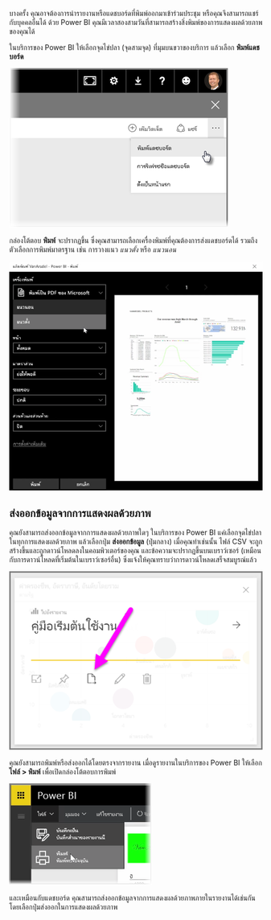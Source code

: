 บางครั้ง คุณอาจต้องการนำรายงานหรือแดชบอร์ดที่พิมพ์ออกมาเข้าร่วมประชุม หรือคุณจึงสามารถแชร์กับบุคคลอื่นได้ ด้วย Power BI คุณมีเวลาสองสามวันที่สามารถสร้างสิ่งพิมพ์ของการแสดงผลด้วยภาพของคุณได้

ในบริการของ Power BI ให้เลือกจุดไข่ปลา (จุดสามจุด) ที่มุมบนขวาของบริการ แล้วเลือก **พิมพ์แดชบอร์ด**

![](media/4-4g-print-and-export-dashboards-reports/4-4g_1.png)

กล่องโต้ตอบ **พิมพ์** จะปรากฏขึ้น ซึ่งคุณสามารถเลือกเครื่องพิมพ์ที่คุณต้องการส่งแดชบอร์ดได้ รวมถึงตัวเลือกการพิมพ์มาตรฐาน เช่น การวางแนว *แนวตั้ง* หรือ *แนวนอน*

![](media/4-4g-print-and-export-dashboards-reports/4-4g_2.png)

## <a name="export-data-from-a-visual"></a>ส่งออกข้อมูลจากการแสดงผลด้วยภาพ
คุณยังสามารถส่งออกข้อมูลจากการแสดงผลด้วยภาพใดๆ ในบริการของ Power BI แค่เลือกจุดไข่ปลาในทุกการแสดงผลด้วยภาพ แล้วเลือกปุ่ม **ส่งออกข้อมูล** (ปุ่มกลาง) เมื่อคุณทำเช่นนั้น ไฟล์ CSV จะถูกสร้างขึ้นและถูกดาวน์โหลดลงในคอมพิวเตอร์ของคุณ และข้อความจะปรากฏขึ้นบนเบราว์เซอร์ (เหมือนกับการดาวน์โหลดที่เริ่มต้นในเบราว์เซอร์อื่น) ซึ่งแจ้งให้คุณทราบว่าการดาวน์โหลดเสร็จสมบูรณ์แล้ว

![](media/4-4g-print-and-export-dashboards-reports/4-4g_3.png)

คุณยังสามารถพิมพ์หรือส่งออกได้โดยตรงจากรายงาน เมื่อดูรายงานในบริการของ Power BI ให้เลือก **ไฟล์ > พิมพ์** เพื่อเปิดกล่องโต้ตอบการพิมพ์

![](media/4-4g-print-and-export-dashboards-reports/4-4g_4.png)

และเหมือนกับแดชบอร์ด คุณสามารถส่งออกข้อมูลจากการแสดงผลด้วยภาพภายในรายงานได้เช่นกัน โดยเลือกปุ่มส่งออกในการแสดงผลด้วยภาพ

